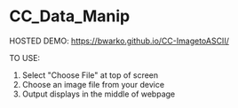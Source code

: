 # CC_Data_Manip

HOSTED DEMO:
https://bwarko.github.io/CC-ImagetoASCII/

TO USE:
1. Select "Choose File" at top of screen
2. Choose an image file from your device
3. Output displays in the middle of webpage
 

